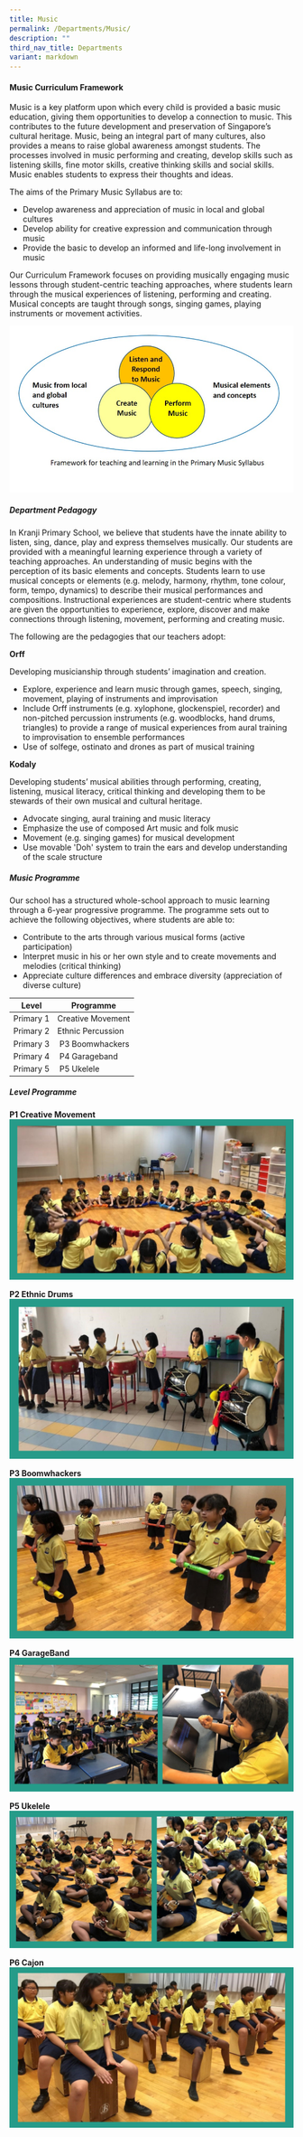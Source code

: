 ```yaml
---
title: Music
permalink: /Departments/Music/
description: ""
third_nav_title: Departments
variant: markdown
---
```

#### **Music Curriculum Framework**
  

Music is a key platform upon which every child is provided a basic music education, giving them opportunities to develop a connection to music. This contributes to the future development and preservation of Singapore’s cultural heritage. Music, being an integral part of many cultures, also provides a means to raise global awareness amongst students. The processes involved in music performing and creating, develop skills such as listening skills, fine motor skills, creative thinking skills and social skills. Music enables students to express their thoughts and ideas.&nbsp;

  

The aims of the Primary Music Syllabus are to:  
  

*   Develop awareness and appreciation of music in local and global cultures
*   Develop ability for creative expression and communication through music
*   Provide the basic to develop an informed and life-long involvement in music

  

Our Curriculum Framework focuses on providing musically engaging music lessons through student-centric teaching approaches, where students learn through the musical experiences of listening, performing and creating. Musical concepts are taught through songs, singing games, playing instruments or movement activities.

  

![](/images/Our%20Curriculum/Departments/Music/M1.jpg)

##### **Department Pedagogy**
  

In Kranji Primary School, we believe that students have the innate ability to listen, sing, dance, play and express themselves musically. Our students are provided with a meaningful learning experience through a variety of teaching approaches. An understanding of music begins with the perception of its basic elements and concepts. Students learn to use musical concepts or elements (e.g. melody, harmony, rhythm, tone colour, form, tempo, dynamics) to describe their musical performances and compositions. Instructional experiences are student-centric where students are given the opportunities to experience, explore, discover and make connections through listening, movement, performing and creating music.

  

The following are the pedagogies that our teachers adopt:

**Orff**&nbsp;

Developing musicianship through students’ imagination and creation.

*   Explore, experience and learn music through games, speech, singing, movement, playing of instruments and improvisation
*   Include Orff instruments (e.g. xylophone, glockenspiel, recorder) and non-pitched percussion instruments (e.g. woodblocks, hand drums, triangles) to provide a range of musical experiences from aural training to improvisation to ensemble performances
*   Use of solfege, ostinato and drones as part of musical training

  

**Kodaly**

Developing students’ musical abilities through performing, creating, listening, musical literacy, critical thinking and developing them to be stewards of their own musical and cultural heritage.

*   Advocate singing, aural training and music literacy
*   Emphasize the use of composed Art music and folk music
*   Movement (e.g. singing games) for musical development
*   Use movable 'Doh' system to train the ears and develop understanding of the scale structure

##### **Music Programme**

  
Our school has a structured whole-school approach to music learning through a 6-year progressive programme. The programme sets out to achieve the following objectives, where students are able to:

*   Contribute to the arts through various musical forms (active participation)&nbsp;
*   Interpret music in his or her own style and to create movements and melodies (critical thinking)
*   Appreciate culture differences and embrace diversity (appreciation of diverse culture)

  

| Level | Programme |
| --- | --- |
| Primary 1 | Creative Movement |
| Primary 2 | Ethnic Percussion |
| Primary 3 | &nbsp;P3 Boomwhackers |
| Primary 4 | &nbsp;P4 Garageband |
| Primary 5 | &nbsp;P5 Ukelele |

  

##### **Level Programme**

**P1 Creative Movement**
![](/images/Our%20Curriculum/Departments/Music/P1_creative_movement.png)



**P2 Ethnic Drums**
![](/images/Our%20Curriculum/Departments/Music/P2_Ethic_drums.png)

  

**P3 Boomwhackers**
![](/images/Our%20Curriculum/Departments/Music/P3_boomwhackers.png)


**P4 GarageBand**
![](/images/Our%20Curriculum/Departments/Music/P4_garageband.png)


**P5 Ukelele**
![](/images/Our%20Curriculum/Departments/Music/P5_Ukelele.png)

  

**P6 Cajon**  
![](/images/Our%20Curriculum/Departments/Music/P6_Cajon.png)
